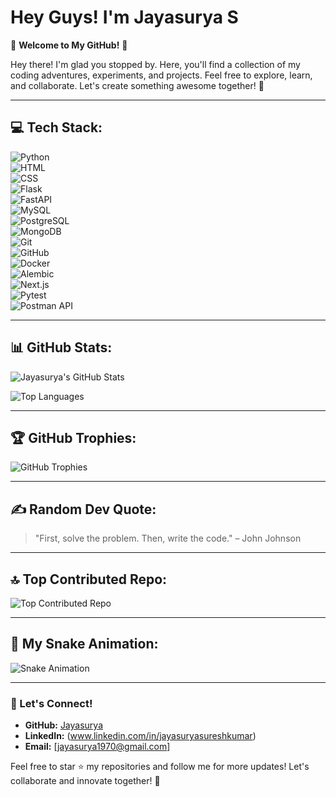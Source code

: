 # Hey Guys! I'm Jayasurya S

🌟 **Welcome to My GitHub!** 🌟

Hey there! I'm glad you stopped by. Here, you'll find a collection of my coding adventures, experiments, and projects. Feel free to explore, learn, and collaborate. Let's create something awesome together! 🚀


---

## 💻 Tech Stack:


![Python](https://img.shields.io/badge/Python-3776AB?style=for-the-badge&logo=python&logoColor=white)  
![HTML](https://img.shields.io/badge/HTML-E34F26?style=for-the-badge&logo=html5&logoColor=white)  
![CSS](https://img.shields.io/badge/CSS-1572B6?style=for-the-badge&logo=css3&logoColor=white)  
![Flask](https://img.shields.io/badge/Flask-000000?style=for-the-badge&logo=flask&logoColor=white)  
![FastAPI](https://img.shields.io/badge/FastAPI-009688?style=for-the-badge&logo=fastapi&logoColor=white)  
![MySQL](https://img.shields.io/badge/MySQL-4479A1?style=for-the-badge&logo=mysql&logoColor=white)  
![PostgreSQL](https://img.shields.io/badge/PostgreSQL-336791?style=for-the-badge&logo=postgresql&logoColor=white)  
![MongoDB](https://img.shields.io/badge/MongoDB-47A248?style=for-the-badge&logo=mongodb&logoColor=white)  
![Git](https://img.shields.io/badge/Git-F05032?style=for-the-badge&logo=git&logoColor=white)  
![GitHub](https://img.shields.io/badge/GitHub-181717?style=for-the-badge&logo=github&logoColor=white)  
![Docker](https://img.shields.io/badge/Docker-2496ED?style=for-the-badge&logo=docker&logoColor=white)  
![Alembic](https://img.shields.io/badge/Alembic-0277BD?style=for-the-badge&logo=alembic&logoColor=white)  
![Next.js](https://img.shields.io/badge/Next.js-000000?style=for-the-badge&logo=next.js&logoColor=white)  
![Pytest](https://img.shields.io/badge/Pytest-0A9EDC?style=for-the-badge&logo=pytest&logoColor=white)  
![Postman API](https://img.shields.io/badge/Postman-FF6C37?style=for-the-badge&logo=postman&logoColor=white)  

---

## 📊 GitHub Stats:

![Jayasurya's GitHub Stats](https://github-readme-stats.vercel.app/api?username=Jayasurya&show_icons=true&theme=radical)

![Top Languages](https://github-readme-stats.vercel.app/api/top-langs/?username=Jayasurya&layout=compact&theme=radical)

---

## 🏆 GitHub Trophies:

![GitHub Trophies](https://github-profile-trophy.vercel.app/?username=Jayasurya&theme=radical)

---

## ✍️ Random Dev Quote:

> "First, solve the problem. Then, write the code." – John Johnson

---

## 🔝 Top Contributed Repo:

![Top Contributed Repo](https://github-contributor-stats.vercel.app/api?username=Jayasurya)

---

## 🎨 My Snake Animation:

![Snake Animation](https://github.com/Jayasurya/Jayasurya/blob/output/github-contribution-grid-snake.svg)

---

### 🚀 Let's Connect!

- **GitHub:** [Jayasurya](https://github.com/Jayasurya28)
- **LinkedIn:** (www.linkedin.com/in/jayasuryasureshkumar)
- **Email:** [jayasurya1970@gmail.com]

Feel free to star ⭐ my repositories and follow me for more updates! Let's collaborate and innovate together! 🚀
